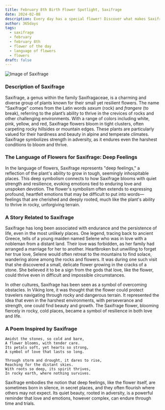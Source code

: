 ```yaml
---
title: February 8th Birth Flower Spotlight, Saxifrage
date: 2024-02-08
description: Every day has a special flower! Discover what makes Saxifrage unique as today’s birth flower and its symbolic meaning.
author: 365days
tags:
  - saxifrage
  - february
  - february 8th
  - flower of the day
  - language of flowers
  - flowers
draft: false
---
```



![Image of Saxifrage](https://cdn.pixabay.com/photo/2016/12/13/22/11/badan-1905221_640.jpg#center)


### Description of Saxifrage

Saxifrage, a genus within the family Saxifragaceae, is a charming and diverse group of plants known for their small yet resilient flowers. The name "Saxifrage" comes from the Latin words _saxum_ (rock) and _frangere_ (to break), referring to the plant’s ability to thrive in the crevices of rocks and other challenging environments. With a range of colors including white, pink, yellow, and red, Saxifrage flowers bloom in tight clusters, often carpeting rocky hillsides or mountain edges. These plants are particularly valued for their hardiness and beauty in alpine and temperate climates. Saxifrage symbolizes strength in adversity, as it endures even the harshest conditions to bloom and thrive.

### The Language of Flowers for Saxifrage: Deep Feelings

In the language of flowers, Saxifrage represents "deep feelings," a reflection of the plant's ability to grow in tough, seemingly inhospitable places. This deep symbolism connects to how Saxifrage blooms with quiet strength and resilience, evoking emotions tied to enduring love and unspoken devotion. The flower's symbolism often extends to expressing profound, heartfelt emotions that may be difficult to put into words—feelings that are cherished and deeply rooted, much like the plant's ability to thrive in rocky, unforgiving terrain.

### A Story Related to Saxifrage

Saxifrage has long been associated with endurance and the persistence of life, even in the most unlikely places. One legend, tracing back to ancient Greece, tells of a young maiden named Selene who was in love with a nobleman from a distant land. Their love was forbidden, as her family had arranged a marriage for her to another. Heartbroken but unwilling to forget her true love, Selene would often retreat to the mountains to find solace, wandering alone among the rocks and flowers. It was during one such visit that she discovered a small, delicate flower growing in the cracks of a stone. She believed it to be a sign from the gods that love, like the flower, could thrive even in difficult and impossible circumstances.

In other cultures, Saxifrage has been seen as a symbol of overcoming obstacles. In Viking lore, it was thought that the flower could protect travelers navigating through rocky and dangerous terrain. It represented the idea that even in the harshest environments, with perseverance and strength, one could find beauty and growth. The Saxifrage flower, blooming fiercely in rocky, cold places, became a symbol of resilience in both love and life.

### A Poem Inspired by Saxifrage

```
Amidst the stones, so cold and bare,  
A flower blooms, with tender care.  
Its petals soft, yet hearts so strong,  
A symbol of love that lasts so long.  

Through storm and drought, it dares to rise,  
Reaching for the distant skies.  
With roots so deep, its spirit thrives,  
In rocky earth, where nothing survives.  
```

Saxifrage embodies the notion that deep feelings, like the flower itself, are sometimes born in silence, in secret places, and they often flourish where others may not expect. Its quiet beauty, rooted in adversity, is a powerful reminder that love and emotions, however complex, can endure through time and trials.

